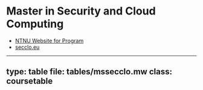 # Master in Security and Cloud Computing


* [NTNU Website for Program](https://www.ntnu.edu/studies/mssecclo)
* [secclo.eu](https://www.secclo.eu)


---
type: table
file: tables/mssecclo.mw
class: coursetable
---
